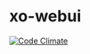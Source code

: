 # xo-webui

[![Code Climate](https://codeclimate.com/github/freeuni-sdp/xo-webui/badges/gpa.svg)](https://codeclimate.com/github/freeuni-sdp/xo-webui)

